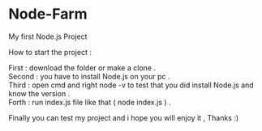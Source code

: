 # Node-Farm
My first Node.js Project

How to start the project :

First : download the folder or make a clone .    
Second : you have to install Node.js on your pc .    
Third : open cmd and right node -v to test that you did install Node.js and know the version .    
Forth : run index.js file like that ( node index.js ) .    

Finally you can test my project and i hope you will enjoy it , Thanks :)

